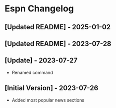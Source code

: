 # Espn Changelog

## [Updated README] - 2025-01-02

## [Updated README] - 2023-07-28

## [Update] - 2023-07-27

- Renamed command

## [Initial Version] - 2023-07-26

- Added most popular news sections
